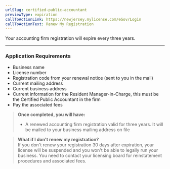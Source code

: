 ```yaml
---
urlSlug: certified-public-accountant
previewType: expiration
callToActionLink: https://newjersey.mylicense.com/eGov/Login
callToActionText: Renew My Registration
---
```


Your accounting firm registration will expire every three years.

---

### Application Requirements

- Business name
- License number
- Registration code from your renewal notice (sent to you in the mail)
- Current mailing address
- Current business address
- Current information for the Resident Manager-in-Charge, this must be the Certified Public Accountant in the firm
- Pay the associated fees

> **Once completed, you will have:**
>
> - A renewed accounting firm registration valid for three years. It will be mailed to your business mailing address on file

> **What if I don't renew my registration?**\
> If you don't renew your registration 30 days after expiration, your license will be suspended and you won't be able to legally run your business. You need to contact your licensing board for reinstatement procedures and associated fees.
